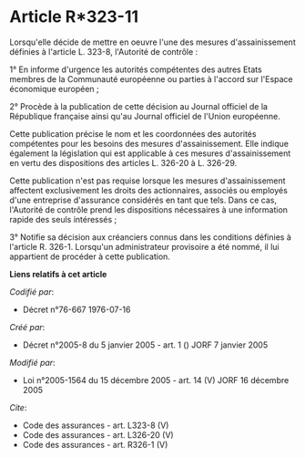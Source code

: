 # Article R*323-11

Lorsqu'elle décide de mettre en oeuvre l'une des mesures d'assainissement définies à l'article L. 323-8, l'Autorité de
contrôle : 

1° En informe d'urgence les autorités compétentes des autres Etats membres de la Communauté européenne ou parties à l'accord
sur l'Espace économique européen ; 

2° Procède à la publication de cette décision au Journal officiel de la République française ainsi qu'au Journal officiel de
l'Union européenne. 

Cette publication précise le nom et les coordonnées des autorités compétentes pour les besoins des mesures d'assainissement.
Elle indique également la législation qui est applicable à ces mesures d'assainissement en vertu des dispositions des
articles L. 326-20 à L. 326-29. 

Cette publication n'est pas requise lorsque les mesures d'assainissement affectent exclusivement les droits des actionnaires,
associés ou employés d'une entreprise d'assurance considérés en tant que tels. Dans ce cas, l'Autorité de contrôle prend les
dispositions nécessaires à une information rapide des seuls intéressés ; 

3° Notifie sa décision aux créanciers connus dans les conditions définies à l'article R. 326-1. Lorsqu'un administrateur
provisoire a été nommé, il lui appartient de procéder à cette publication.

**Liens relatifs à cet article**

_Codifié par_:

  - Décret n°76-667 1976-07-16

_Créé par_:

  - Décret n°2005-8 du 5 janvier 2005 - art. 1 () JORF 7 janvier 2005

_Modifié par_:

  - Loi n°2005-1564 du 15 décembre 2005 - art. 14 (V) JORF 16 décembre 2005

_Cite_:

  - Code des assurances - art. L323-8 (V)
  - Code des assurances - art. L326-20 (V)
  - Code des assurances - art. R326-1 (V)
